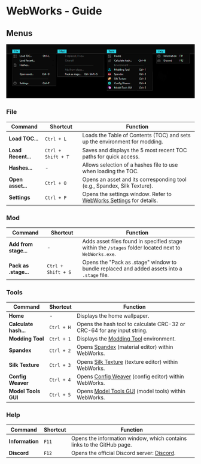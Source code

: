 # WebWorks - Guide
## Menus
![Menus screenshot](Screenshots/Menus.png)
### File
| Command            | Shortcut           | Function                                                                                |
| ------------------ | ------------------ | --------------------------------------------------------------------------------------- |
| **Load TOC...**    | `Ctrl + L`         | Loads the Table of Contents (TOC) and sets up the environment for modding.              |
| **Load Recent...** | `Ctrl + Shift + T` | Saves and displays the 5 most recent TOC paths for quick access.                        |
| **Hashes...**      | -                  | Allows selection of a hashes file to use when loading the TOC.                          |
| **Open asset...**  | `Ctrl + O`         | Opens an asset and its corresponding tool (e.g., Spandex, Silk Texture).                |
| **Settings**       | `Ctrl + P`         | Opens the settings window. Refer to [WebWorks Settings](Settings_Guide.md) for details. |

### Mod
| Command               | Shortcut           | Function                                                                                              |
| --------------------- | ------------------ | ----------------------------------------------------------------------------------------------------- |
| **Add from stage...** | -                  | Adds asset files found in specified stage within the `/stages` folder located next to `WebWorks.exe`. |
| **Pack as .stage...** | `Ctrl + Shift + S` | Opens the "Pack as .stage" window to bundle replaced and added assets into a `.stage` file.           |

### Tools
| Command               | Shortcut   | Function                                                                         |
| --------------------- | ---------- | -------------------------------------------------------------------------------- |
| **Home**              | -          | Displays the home wallpaper.                                                     |
| **Calculate hash...** | `Ctrl + H` | Opens the hash tool to calculate CRC-32 or CRC-64 for any input string.          |
| **Modding Tool**      | `Ctrl + 1` | Displays the [Modding Tool](Tools/Modding_Tool.md) environment.                  |
| **Spandex**           | `Ctrl + 2` | Opens [Spandex](Tools/Spandex.md) (material editor) within WebWorks.             |
| **Silk Texture**      | `Ctrl + 3` | Opens [Silk Texture](Tools/Silk_Texture.md) (texture editor) within WebWorks.    |
| **Config Weaver**     | `Ctrl + 4` | Opens [Config Weaver](Tools/Config_Weaver.md) (config editor) within WebWorks.   |
| **Model Tools GUI**   | `Ctrl + 5` | Opens [Model Tools GUI](Tools/Model_Tools_GUI.md) (model tools) within WebWorks. |

### Help
| Command         | Shortcut | Function                                                               |
| --------------- | -------- | ---------------------------------------------------------------------- |
| **Information** | `F11`    | Opens the information window, which contains links to the GitHub page. |
| **Discord**     | `F12`    | Opens the official Discord server: [Discord](https://discord.com).     |